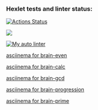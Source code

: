 ### Hexlet tests and linter status:
[![Actions Status](https://github.com/ruslanakhmett/python-project-lvl1/workflows/hexlet-check/badge.svg)](https://github.com/ruslanakhmett/python-project-lvl1/actions)

<a href="https://codeclimate.com/github/codeclimate/codeclimate/maintainability"><img src="https://api.codeclimate.com/v1/badges/a99a88d28ad37a79dbf6/maintainability" /></a>

[![My auto linter](https://github.com/ruslanakhmett/python-project-lvl1/workflows/CI/badge.svg)](https://github.com/ruslanakhmett/python-project-lvl1/actions)


<a href="https://asciinema.org/a/Q6nOGpanRuPFsAMd5diIfz43B">asciinema for brain-even</a>

<a href="https://asciinema.org/a/86DF7wKH8nglm0NiyCbZCWMrS">asciinema for brain-calc</a>

<a href="https://asciinema.org/a/-OI5ESmVbwEx0CGRQuAJamJLks">asciinema for brain-gcd</a>

<a href="https://asciinema.org/a/XqAKIsptkCBd4nZiRj9GqKC4w">asciinema for brain-progression</a>

<a href="https://asciinema.org/a/fRmNnhKwPzZA2Z19ulXBiiVWN">asciinema for brain-prime</a>
